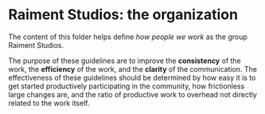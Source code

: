 # Raiment Studios: the organization

The content of this folder helps define _how people we work_ as the group Raiment Studios.

The purpose of these guidelines are to improve the **consistency** of the work, the **efficiency** of the work, and the **clarity** of the communication.  The effectiveness of these guidelines should be determined by how easy it is to get started productively participating in the community, how frictionless large changes are, and the ratio of productive work to overhead not directly related to the work itself.
